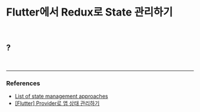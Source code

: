 # Flutter에서 Redux로 State 관리하기

<br>

## ?

<br>

---

### References

- [List of state management approaches](https://flutter.dev/docs/development/data-and-backend/state-mgmt/options)
- [\[Flutter\] Provider로 앱 상태 관리하기](https://eunjin3786.tistory.com/255)
